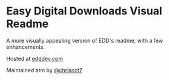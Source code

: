 # Easy Digital Downloads Visual Readme
A more visually appealing version of EDD's readme, with a few enhancements.

Hosted at [edddev.com](http://www.edddev.com)

Maintained atm by [@chriscct7](https://twitter.com/chriscct7)
